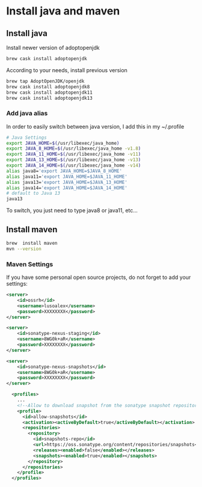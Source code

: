 # Install java and maven

## Install java

Install newer version of adoptopenjdk

```bash
brew cask install adoptopenjdk
```

According to your needs, install previous version
```bash
brew tap AdoptOpenJDK/openjdk
brew cask install adoptopenjdk8
brew cask install adoptopenjdk11
brew cask install adoptopenjdk13
```

### Add java alias

In order to easily switch between java version, I add this in my ~/.profile

```bash
# Java Settings
export JAVA_HOME=$(/usr/libexec/java_home)
export JAVA_8_HOME=$(/usr/libexec/java_home -v1.8)
export JAVA_11_HOME=$(/usr/libexec/java_home -v11)
export JAVA_13_HOME=$(/usr/libexec/java_home -v13)
export JAVA_14_HOME=$(/usr/libexec/java_home -v14)
alias java8='export JAVA_HOME=$JAVA_8_HOME'
alias java11='export JAVA_HOME=$JAVA_11_HOME'
alias java13='export JAVA_HOME=$JAVA_13_HOME'
alias java14='export JAVA_HOME=$JAVA_14_HOME'
# default to Java 13
java13
```
To switch, you just need to type java8 or java11, etc...

## Install maven

```bash
brew  install maven
mvn --version
```

### Maven Settings

If you have some personal open source projects, do not forget to add your settings:

```XML
<server>
    <id>ossrh</id>
    <username>lusoalex</username>
    <password>XXXXXXXX</password>
</server>

<server>
    <id>sonatype-nexus-staging</id>
    <username>8WG0k+aR</username>
    <password>XXXXXXXX</password>
</server>

<server>
    <id>sonatype-nexus-snapshots</id>
    <username>8WG0k+aR</username>
    <password>XXXXXXXX</password>
</server>
```

```XML
  <profiles>
    ...
    <!--Allow to download snapshot from the sonatype snapshot repository-->
    <profile>
      <id>allow-snapshots</id>
      <activation><activeByDefault>true</activeByDefault></activation>
      <repositories>
        <repository>
          <id>snapshots-repo</id>
          <url>https://oss.sonatype.org/content/repositories/snapshots</url>
          <releases><enabled>false</enabled></releases>
          <snapshots><enabled>true</enabled></snapshots>
        </repository>
      </repositories>
    </profile>
  </profiles>
```